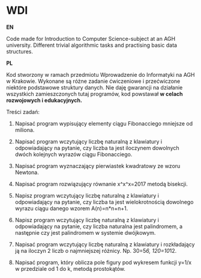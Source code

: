 # WDI

**EN**

Code made for Introduction to Computer Science-subject at an AGH university. Different trivial algorithmic tasks and practising basic data structures.

**PL**

Kod stworzony w ramach przedmiotu Wprowadzenie do Informatyki na AGH w Krakowie. Wykonane są różne zadanie ćwiczeniowe i przećwiczone niektóre podstawowe struktury danych.
Nie daję gwarancji na działanie wszystkich zamieszczonych tutaj programów, kod powstawał **w celach rozwojowych i edukacyjnych.**

Treści zadań:

1. Napisać program wypisujący elementy ciągu Fibonacciego mniejsze od miliona.

2. Napisać program wczytujący liczbę naturalną z klawiatury i odpowiadający na pytanie,
czy liczba ta jest iloczynem dowolnych dwóch kolejnych wyrazów ciągu Fibonacciego.

3. Napisać program wyznaczający pierwiastek kwadratowy ze wzoru Newtona.

4. Napisać program rozwiązujący równanie x^x^x=2017 metodą bisekcji.

5. Napisz program wczytujący liczbę naturalną z klawiatury i odpowiadający na pytanie,
czy liczba ta jest wielokrotnością dowolnego wyrazu ciągu danego wzorem
A(n)=n*n+n+1.

6. Napisz program wczytujący liczbę naturalną z klawiatury i odpowiadający na pytanie,
czy liczba naturalna jest palindromem, a następnie czy jest palindromem w systemie
dwójkowym.

7. Napisać program wczytujący liczbę naturalną z klawiatury i rozkładający ją na
iloczyn 2 liczb o najmniejszej różnicy. Np. 30=5*6, 120=10*12.

8. Napisać program, który oblicza pole figury pod wykresem funkcji y=1/x w przedziale
od 1 do k, metodą prostokątów.
